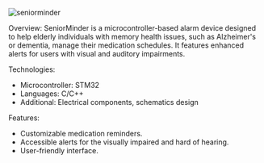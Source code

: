 ![seniorminder](https://github.com/pahuljotmatharoo/SeniorMinder/assets/105403944/85512563-d3c2-492a-885a-28796bc8d2de)

Overview:
SeniorMinder is a microcontroller-based alarm device designed to help elderly individuals with memory health issues, such as Alzheimer's or dementia, manage their medication schedules. It features enhanced alerts for users with visual and auditory impairments.

Technologies:

- Microcontroller: STM32
- Languages: C/C++
- Additional: Electrical components, schematics design

Features:

- Customizable medication reminders.
- Accessible alerts for the visually impaired and hard of hearing.
- User-friendly interface.
